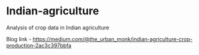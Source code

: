 # Indian-agriculture
Analysis of crop data in Indian agriculture

Blog link - https://medium.com/@the_urban_monk/indian-agriculture-crop-production-2ac3c397bbfa
